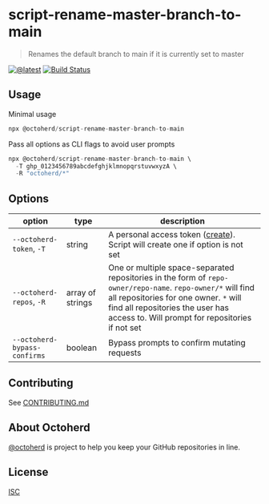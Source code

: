 # script-rename-master-branch-to-main

> Renames the default branch to main if it is currently set to master

[![@latest](https://img.shields.io/npm/v/@octoherd/script-rename-master-branch-to-main.svg)](https://www.npmjs.com/package/@octoherd/script-rename-master-branch-to-main)
[![Build Status](https://github.com/octoherd/script-rename-master-branch-to-main/workflows/Test/badge.svg)](https://github.com/octoherd/script-rename-master-branch-to-main/actions?query=workflow%3ATest+branch%3Amain)

## Usage

Minimal usage

```js
npx @octoherd/script-rename-master-branch-to-main
```

Pass all options as CLI flags to avoid user prompts

```js
npx @octoherd/script-rename-master-branch-to-main \
  -T ghp_0123456789abcdefghjklmnopqrstuvwxyzA \
  -R "octoherd/*"
```

## Options

| option                       | type             | description                                                                                                                                                                                                                                 |
| ---------------------------- | ---------------- | ------------------------------------------------------------------------------------------------------------------------------------------------------------------------------------------------------------------------------------------- |
| `--octoherd-token`, `-T`     | string           | A personal access token ([create](https://github.com/settings/tokens/new?scopes=repo)). Script will create one if option is not set                                                                                                         |
| `--octoherd-repos`, `-R`     | array of strings | One or multiple space-separated repositories in the form of `repo-owner/repo-name`. `repo-owner/*` will find all repositories for one owner. `*` will find all repositories the user has access to. Will prompt for repositories if not set |
| `--octoherd-bypass-confirms` | boolean          | Bypass prompts to confirm mutating requests                                                                                                                                                                                                 |

## Contributing

See [CONTRIBUTING.md](CONTRIBUTING.md)

## About Octoherd

[@octoherd](https://github.com/octoherd/) is project to help you keep your GitHub repositories in line.

## License

[ISC](LICENSE.md)
